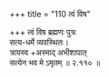+++
title = "110 त्वं विष"

+++
त्वं विष ब्रह्मणः पुत्रः  
सत्य-धर्मे व्यवस्थितः।  
त्रायस्व +अस्माद् अभीशापात्  
सत्येन भव मे ऽमृतम्  ॥ २.११० ॥